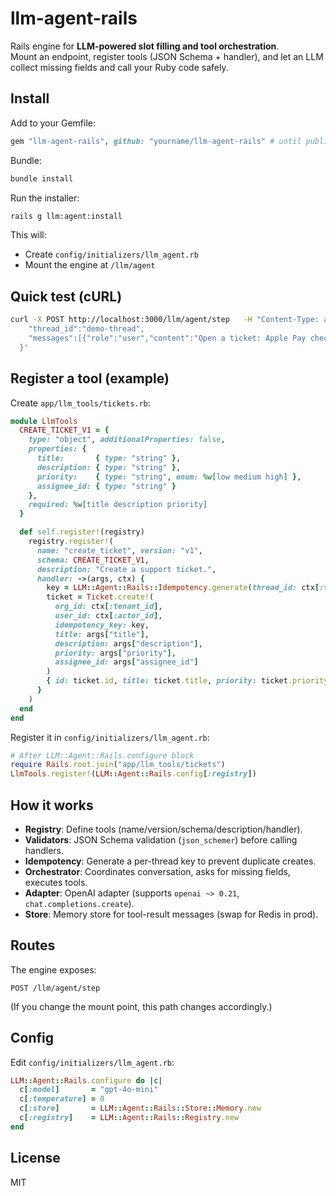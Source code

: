 # llm-agent-rails

Rails engine for **LLM-powered slot filling and tool orchestration**.  
Mount an endpoint, register tools (JSON Schema + handler), and let an LLM collect missing fields and call your Ruby code safely.

## Install

Add to your Gemfile:
```ruby
gem "llm-agent-rails", github: "yourname/llm-agent-rails" # until published
```

Bundle:
```bash
bundle install
```

Run the installer:
```bash
rails g llm:agent:install
```
This will:
- Create `config/initializers/llm_agent.rb`
- Mount the engine at `/llm/agent`

## Quick test (cURL)

```bash
curl -X POST http://localhost:3000/llm/agent/step   -H "Content-Type: application/json"   -d '{
    "thread_id":"demo-thread",
    "messages":[{"role":"user","content":"Open a ticket: Apple Pay checkout keeps failing on mobile."}]
  }'
```

## Register a tool (example)

Create `app/llm_tools/tickets.rb`:
```ruby
module LlmTools
  CREATE_TICKET_V1 = {
    type: "object", additionalProperties: false,
    properties: {
      title:       { type: "string" },
      description: { type: "string" },
      priority:    { type: "string", enum: %w[low medium high] },
      assignee_id: { type: "string" }
    },
    required: %w[title description priority]
  }

  def self.register!(registry)
    registry.register!(
      name: "create_ticket", version: "v1",
      schema: CREATE_TICKET_V1,
      description: "Create a support ticket.",
      handler: ->(args, ctx) {
        key = LLM::Agent::Rails::Idempotency.generate(thread_id: ctx[:thread_id])
        ticket = Ticket.create!(
          org_id: ctx[:tenant_id],
          user_id: ctx[:actor_id],
          idempotency_key: key,
          title: args["title"],
          description: args["description"],
          priority: args["priority"],
          assignee_id: args["assignee_id"]
        )
        { id: ticket.id, title: ticket.title, priority: ticket.priority, key: key }
      }
    )
  end
end
```

Register it in `config/initializers/llm_agent.rb`:
```ruby
# After LLM::Agent::Rails.configure block
require Rails.root.join("app/llm_tools/tickets")
LlmTools.register!(LLM::Agent::Rails.config[:registry])
```

## How it works

- **Registry**: Define tools (name/version/schema/description/handler).
- **Validators**: JSON Schema validation (`json_schemer`) before calling handlers.
- **Idempotency**: Generate a per-thread key to prevent duplicate creates.
- **Orchestrator**: Coordinates conversation, asks for missing fields, executes tools.
- **Adapter**: OpenAI adapter (supports `openai ~> 0.21`, `chat.completions.create`).
- **Store**: Memory store for tool-result messages (swap for Redis in prod).

## Routes

The engine exposes:
```
POST /llm/agent/step
```
(If you change the mount point, this path changes accordingly.)

## Config

Edit `config/initializers/llm_agent.rb`:
```ruby
LLM::Agent::Rails.configure do |c|
  c[:model]       = "gpt-4o-mini"
  c[:temperature] = 0
  c[:store]       = LLM::Agent::Rails::Store::Memory.new
  c[:registry]    = LLM::Agent::Rails::Registry.new
end
```

## License
MIT
